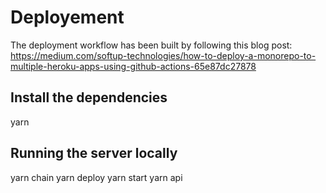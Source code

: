# Deployement

The deployment workflow has been built by following this blog post:
https://medium.com/softup-technologies/how-to-deploy-a-monorepo-to-multiple-heroku-apps-using-github-actions-65e87dc27878

## Install the dependencies

yarn

## Running the server locally

yarn chain
yarn deploy
yarn start
yarn api
